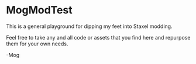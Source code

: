 # MogModTest
This is a general playground for dipping my feet into Staxel modding.

Feel free to take any and all code or assets that you find here and repurpose them for your own needs.

-Mog
